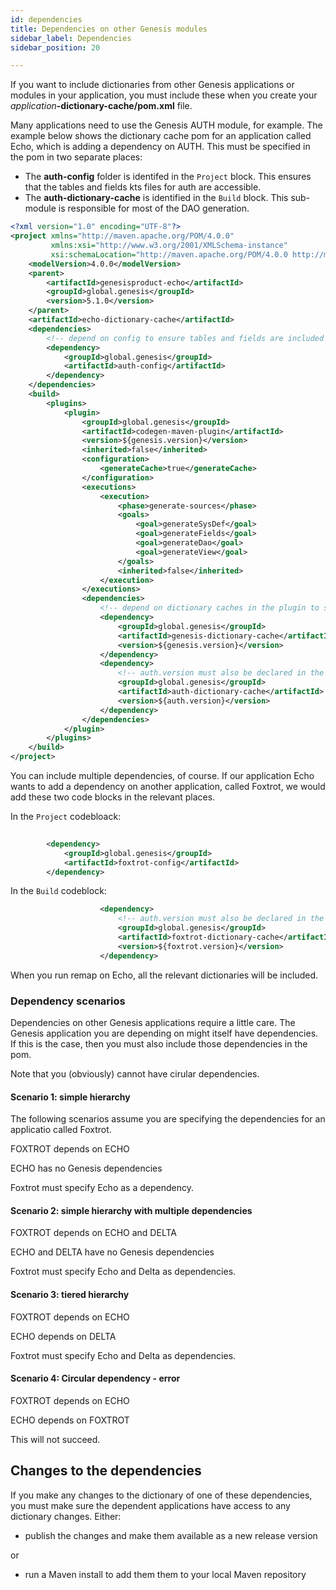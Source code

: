 ```yaml
---
id: dependencies
title: Dependencies on other Genesis modules
sidebar_label: Dependencies
sidebar_position: 20

---
```



If you want to include dictionaries from other Genesis applications or modules in your application, you must include these when you create your _application_**-dictionary-cache/pom.xml** file. 

Many applications need to use the Genesis AUTH module, for example. The example below shows the dictionary cache pom for an application called Echo, which is adding a dependency on AUTH. This must be specified in the pom in two separate places:

- The **auth-config** folder is identifed in the `Project` block. This ensures that the tables and fields kts files for auth are accessible.
- The **auth-dictionary-cache** is identified in the `Build` block. This sub-module is responsible for most of the DAO generation. 



```xml
<?xml version="1.0" encoding="UTF-8"?>
<project xmlns="http://maven.apache.org/POM/4.0.0"
         xmlns:xsi="http://www.w3.org/2001/XMLSchema-instance"
         xsi:schemaLocation="http://maven.apache.org/POM/4.0.0 http://maven.apache.org/xsd/maven-4.0.0.xsd">
    <modelVersion>4.0.0</modelVersion>
    <parent>
        <artifactId>genesisproduct-echo</artifactId>
        <groupId>global.genesis</groupId>
        <version>5.1.0</version>
    </parent>
    <artifactId>echo-dictionary-cache</artifactId>
    <dependencies>
        <!-- depend on config to ensure tables and fields are included in code generation -->
        <dependency>
            <groupId>global.genesis</groupId>
            <artifactId>auth-config</artifactId>
        </dependency>
    </dependencies>
    <build>
        <plugins>
            <plugin>
                <groupId>global.genesis</groupId>
                <artifactId>codegen-maven-plugin</artifactId>
                <version>${genesis.version}</version>
                <inherited>false</inherited>
                <configuration>
                    <generateCache>true</generateCache>
                </configuration>
                <executions>
                    <execution>
                        <phase>generate-sources</phase>
                        <goals>
                            <goal>generateSysDef</goal>
                            <goal>generateFields</goal>
                            <goal>generateDao</goal>
                            <goal>generateView</goal>
                        </goals>
                        <inherited>false</inherited>
                    </execution>
                </executions>
                <dependencies>
                    <!-- depend on dictionary caches in the plugin to speed up compilation -->
                    <dependency>
                        <groupId>global.genesis</groupId>
                        <artifactId>genesis-dictionary-cache</artifactId>
                        <version>${genesis.version}</version>
                    </dependency>
                    <dependency>
                        <!-- auth.version must also be declared in the project's main pom.xml -->
                        <groupId>global.genesis</groupId>
                        <artifactId>auth-dictionary-cache</artifactId>
                        <version>${auth.version}</version>
                    </dependency>
                </dependencies>
            </plugin>
        </plugins>
    </build>
</project>
```
You can include multiple dependencies, of course. If our application Echo wants to add a dependency on another application, called Foxtrot, we would add these two code blocks in the relevant places. 

In the `Project` codebloack:

```xml
        
        <dependency>
            <groupId>global.genesis</groupId>
            <artifactId>foxtrot-config</artifactId>
        </dependency>

```


In the `Build` codeblock:

```xml
                    <dependency>
                        <!-- auth.version must also be declared in the project's main pom.xml -->
                        <groupId>global.genesis</groupId>
                        <artifactId>foxtrot-dictionary-cache</artifactId>
                        <version>${foxtrot.version}</version>
                    </dependency>

```
When you run remap on Echo, all the relevant dictionaries will be included.

### Dependency scenarios
Dependencies on other Genesis applications require a little care. The Genesis application you are depending on might itself have dependencies. If this is the case, then you must also include those dependencies in the pom.

Note that you (obviously) cannot have cirular dependencies.

#### Scenario 1: simple hierarchy
The following scenarios assume you are specifying the dependencies for an applicatio called Foxtrot.

FOXTROT depends on ECHO 

ECHO has no Genesis dependencies 

Foxtrot must specify Echo as a dependency.

#### Scenario 2: simple hierarchy with multiple dependencies
FOXTROT depends on ECHO and DELTA

ECHO and DELTA have no Genesis dependencies 

Foxtrot must specify Echo and Delta as dependencies.

#### Scenario 3: tiered hierarchy 
FOXTROT depends on ECHO 

ECHO depends on DELTA

Foxtrot must specify Echo and Delta as dependencies.

#### Scenario 4: Circular dependency - error
FOXTROT depends on ECHO 

ECHO depends on FOXTROT

This will not succeed.

## Changes to the dependencies
If you make any changes to the dictionary of one of these dependencies, you must make sure the dependent applications have access to any dictionary changes. Either:

- publish the changes and make them available as a new release version

or

- run a Maven install to add them them to your local Maven repository
